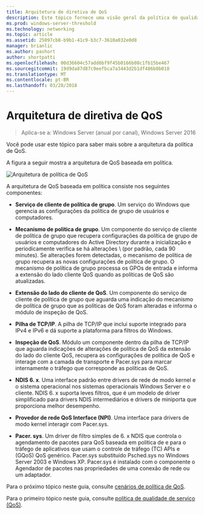 ```yaml
---
title: Arquitetura de diretiva de QoS
description: Este tópico fornece uma visão geral da política de qualidade de serviço (QoS), que permite que você use a política de grupo para priorizar a largura de banda de tráfego de rede de aplicativos específicos e serviços no Windows Server 2016.
ms.prod: windows-server-threshold
ms.technology: networking
ms.topic: article
ms.assetid: 25097cb8-b9b1-41c9-b3c7-3610a032e0d8
manager: brianlic
ms.author: pashort
author: shortpatti
ms.openlocfilehash: 00d36604c57add6bf9f45b0166b08c1fb15be467
ms.sourcegitcommit: 19d9da87d87c9eefbca7a3443d2b1df486b0b010
ms.translationtype: MT
ms.contentlocale: pt-BR
ms.lasthandoff: 03/28/2018
---
```

# <a name="qos-policy-architecture"></a>Arquitetura de diretiva de QoS

>Aplica-se a: Windows Server (anual por canal), Windows Server 2016

Você pode usar este tópico para saber mais sobre a arquitetura da política de QoS.

A figura a seguir mostra a arquitetura de QoS baseada em política.

![Arquitetura de política de QoS](../../media/QoS/QoS-Policy-Architecture.jpg)

A arquitetura de QoS baseada em política consiste nos seguintes componentes:

- **Serviço de cliente de política de grupo**. Um serviço do Windows que gerencia as configurações da política de grupo de usuários e computadores.

- **Mecanismo de política de grupo**. Um componente do serviço de cliente de política de grupo que recupera configurações da política de grupo de usuários e computadores do Active Directory durante a inicialização e periodicamente verifica se há alterações \ (por padrão, cada 90 minutes\). Se alterações forem detectadas, o mecanismo de política de grupo recupera as novas configurações de política de grupo. O mecanismo de política de grupo processa os GPOs de entrada e informa a extensão do lado cliente QoS quando as políticas de QoS são atualizadas.

- **Extensão do lado do cliente de QoS**. Um componente do serviço de cliente de política de grupo que aguarda uma indicação do mecanismo de política de grupo que as políticas de QoS foram alteradas e informa o módulo de inspeção de QoS.

- **Pilha de TCP/IP**. A pilha de TCP/IP que inclui suporte integrado para IPv4 e IPv6 e dá suporte a plataforma para filtros do Windows. 

- **Inspeção de QoS**. Módulo um componente dentro da pilha de TCP/IP que aguarda indicações de alterações de política de QoS da extensão do lado do cliente QoS, recupera as configurações de política de QoS e interage com a camada de transporte e Pacer.sys para marcar internamente o tráfego que corresponde as políticas de QoS.

- **NDIS 6. x**. Uma interface padrão entre drivers de rede de modo kernel e o sistema operacional nos sistemas operacionais Windows Server e o cliente. NDIS 6. x suporta leves filtros, que é um modelo de driver simplificado para drivers NDIS intermediários e drivers de miniporta que proporciona melhor desempenho.

- **Provedor de rede QoS Interface \(NPI\)**. Uma interface para drivers de modo kernel interagir com Pacer.sys.

- **Pacer. sys**. Um driver de filtro simples de 6. x NDIS que controla o agendamento de pacotes para QoS baseada em política de e para o tráfego de aplicativos que usam o controle de tráfego \(TC\) APIs e \(GQoS\) QoS genérico. Pacer.sys substituído Psched.sys no Windows Server 2003 e Windows XP. Pacer.sys é instalado com o componente o Agendador de pacotes nas propriedades de uma conexão de rede ou um adaptador.

Para o próximo tópico neste guia, consulte [cenários de política de QoS](qos-policy-scenarios.md).

Para o primeiro tópico neste guia, consulte [política de qualidade de serviço (QoS)](qos-policy-top.md).

